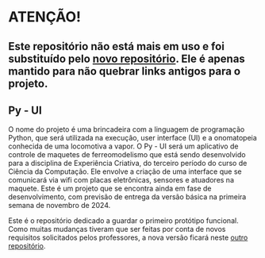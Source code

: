 # ATENÇÃO!
## Este repositório não está mais em uso e foi substituído pelo [novo repositório](https://github.com/gustacamara/py-ui). Ele é apenas mantido para não quebrar links antigos para o projeto.


## Py - UI

O nome do projeto é uma brincadeira com a linguagem de programação Python, que será utilizada na execução, user interface (UI) e a onomatopeia conhecida de uma locomotiva a vapor. O Py - UI será um aplicativo de controle de maquetes de ferreomodelismo que está sendo desenvolvido para a disciplina de Experiência Criativa, do terceiro período do curso de Ciência da Computação. Ele envolve a criação de uma interface que se comunicará via wifi com placas eletrônicas, sensores e atuadores na maquete. 
Este é um projeto que se encontra ainda em fase de desenvolvimento, com previsão de entrega da versão básica na primeira semana de novembro de 2024.

Este é o repositório dedicado a guardar o primeiro protótipo funcional. Como muitas mudanças tiveram que ser feitas por conta de novos requisitos solicitados pelos professores, a nova versão ficará neste [outro repositório](https://github.com/gustacamara/py-ui).
